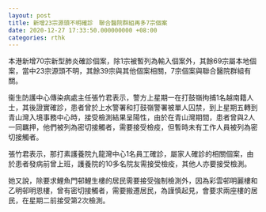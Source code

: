 ```yaml
---
layout: post
title: 新增23宗源頭不明確診　聯合醫院群組再多7宗個案
date: 2020-12-27 17:33:50.000000000 +08:00
categories: rthk
---
```


本港新增70宗新型肺炎確診個案，除1宗被暫列為輸入個案外，其餘69宗屬本地個案，當中23宗源頭不明，其餘39宗與其他個案相關，7宗個案與聯合醫院群組有關。

衞生防護中心傳染病處主任張竹君表示，警方上星期一在打鼓嶺拘捕1名越南籍人士，其後證實確診，患者曾於上水警署和打鼓嶺警署被單人囚禁，到上星期五轉到青山灣入境事務中心時，接受檢測結果呈陽性，由於在青山灣期間，患者曾與2人一同羈押，他們被列為密切接觸者，需要接受檢疫，但暫時未有工作人員被列為密切接觸者。

張竹君表示，那打素護養院九龍灣中心1名員工確診，屬家人確診的相關個案，由於患者發病前曾上班，護養院的10多名院友需接受檢疫，其他人亦要接受檢測。

她又說，除要求鯉魚門邨鯉生樓的居民需要接受強制檢測外，因為彩雲邨明麗樓和乙明邨明恩樓，曾有密切接觸者，需要搬遷居民，為謹慎起見，會要求兩座樓的居民，在星期二前接受第2次檢測。

